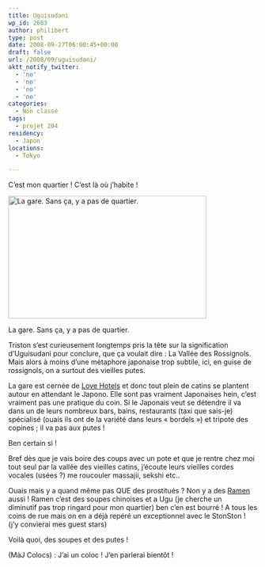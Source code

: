 ```yaml
---
title: Uguisudani
wp_id: 2603
author: philibert
type: post
date: 2008-09-27T06:00:45+00:00
draft: false
url: /2008/09/uguisudani/
aktt_notify_twitter:
  - 'no'
  - 'no'
  - 'no'
  - 'no'
categories:
  - Non classé
tags:
  - projet 204
residency:
  - Japon
locations:
  - Tokyo

---
```

C&rsquo;est mon quartier ! C&rsquo;est là où j&rsquo;habite !

<div id="attachment_226" class="wp-caption aligncenter" style="max-width: 400px">
  <a href="{{< aws >}}/uploads/img_24501.jpg"><img class="size-full wp-image-226 " title="img_24501" src="{{< aws >}}/uploads/img_24501.jpg" alt="La gare. Sans ça, y a pas de quartier." width="400" height="248" /></a>
  
  <p class="wp-caption-text">
    La gare. Sans ça, y a pas de quartier.
  </p>
</div>

Triston s&rsquo;est curieusement longtemps pris la tête sur la signification d&rsquo;Uguisudani pour conclure, que ça voulait dire : La Vallée des Rossignols. Mais alors à moins d&rsquo;une métaphore japonaise trop subtile, ici, en guise de rossignols, on a surtout des vieilles putes.

La gare est cernée de <a title="Love Hotel" href="http://fr.wikipedia.org/wiki/Love_hotel" target="_blank">Love Hotels</a> et donc tout plein de catins se plantent autour en attendant le Japono. Elle sont pas vraiment Japonaises hein, c&rsquo;est vraiment pas une pratique du coin. Si le Japonais veut se détendre il va dans un de leurs nombreux bars, bains, restaurants (taxi que sais-je) spécialisé (ouais ils ont de la variété dans leurs « bordels ») et tripote des copines ; il va pas aux putes !

Ben certain si !
  
Bref dès que je vais boire des coups avec un pote et que je rentre chez moi tout seul par la vallée des vieilles catins, j&rsquo;écoute leurs vieilles cordes vocales (usées ?) me roucouler massajii, sekshi etc..

Ouais mais y a quand même pas QUE des prostitués ? Non y a des <a title="Ramen" href="http://fr.wikipedia.org/wiki/Ramen" target="_blank">Ramen</a> aussi ! Ramen c&rsquo;est des soupes chinoises et a Ugu (je cherche un diminutif pas trop ringard pour mon quartier) ben c&rsquo;en est bourré ! A tous les coins de rue mais on en a déjà repéré un exceptionnel avec le StonSton ! (j&rsquo;y convierai mes guest stars)

Voilà quoi, des soupes et des putes ! 

(MàJ Colocs) : J&rsquo;ai un coloc ! J&rsquo;en parlerai bientôt !